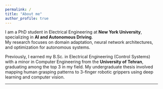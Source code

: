 ```yaml
---
permalink: /
title: "About me"
author_profile: true
---
```


I am a PhD student in Electrical Engineering at **New York University**, specializing in **AI and Autonomous Driving**.  
My research focuses on domain adaptation, neural network architectures, and optimization for autonomous systems.

Previously, I earned my B.Sc. in Electrical Engineering (Control Systems) with a minor in Computer Engineering from the **University of Tehran**, graduating among the top 3 in my field. My undergraduate thesis involved mapping human grasping patterns to 3-finger robotic grippers using deep learning and computer vision.

---

